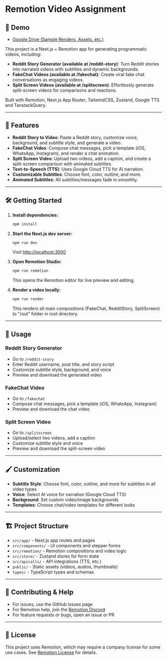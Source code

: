 
# Remotion Video Assignment


## 🎥 Demo

- [Google Drive (Sample Renders, Assets, etc.)](https://drive.google.com/drive/folders/1_KRsAhoG71xk6MCAbIT9Io8hUTl6Pa_j?usp=sharing)

This project is a Next.js + Remotion app for generating programmatic videos, including:
- **Reddit Story Generator (available at /reddit-story)**: Turn Reddit stories into narrated videos with subtitles and dynamic backgrounds.
- **FakeChat Videos (available at /fakechat)**: Create viral fake chat conversations as engaging videos.
- **Split Screen Videos (available at /splitscreen)**: Effortlessly generate split-screen videos for comparisons and reactions.

Built with Remotion, Next.js App Router, TailwindCSS, Zustand, Google TTS and TanstackQuery.

---

## 🚀 Features
- **Reddit Story to Video**: Paste a Reddit story, customize voice, background, and subtitle style, and generate a video.
- **FakeChat Video**: Compose chat messages, pick a template (iOS, WhatsApp, Instagram), and render a chat animation.
- **Split Screen Video**: Upload two videos, add a caption, and create a split-screen comparison with animated subtitles.
- **Text-to-Speech (TTS)**: Uses Google Cloud TTS for AI narration.
- **Customizable Subtitles**: Choose font, color, outline, and more.
- **Animated Subtitles**: All subtitles/messages fade in smoothly.

---

## 🛠️ Getting Started

1. **Install dependencies:**
   ```sh
   npm install
   ```

2. **Start the Next.js dev server:**
   ```sh
   npm run dev
   ```
   Visit [http://localhost:3000](http://localhost:3000)


3. **Open Remotion Studio:**
   ```sh
   npm run remotion
   ```
   This opens the Remotion editor for live preview and editing.

4. **Render a video locally:**
   ```sh
   npm run render
   ```
   This renders all main compositions (FakeChat, RedditStory, SplitScreen) to "/out" folder in root directory.

---

## 🧩 Usage

### Reddit Story Generator
- Go to `/reddit-story`
- Enter Reddit username, post title, and story script
- Customize subtitle style, background, and voice
- Preview and download the generated video

### FakeChat Video
- Go to `/fakechat`
- Compose chat messages, pick a template (iOS, WhatsApp, Instagram)
- Preview and download the chat video

### Split Screen Video
- Go to `/splitscreen`
- Upload/select two videos, add a caption
- Customize subtitle style and voice
- Preview and download the split-screen video

---

## 🖌️ Customization
- **Subtitle Style**: Choose font, color, outline, and more for subtitles in all video types
- **Voice**: Select AI voice for narration (Google Cloud TTS)
- **Background**: Set custom video/image backgrounds
- **Templates**: Choose chat/video templates for different looks

---

## 🏗️ Project Structure

- `src/app/` - Next.js app routes and pages
- `src/components/` - UI components and stepper forms
- `src/remotion/` - Remotion compositions and video logic
- `src/store/` - Zustand stores for form state
- `src/apicalls/` - API integrations (TTS, etc.)
- `public/` - Static assets (videos, audios, thumbnails)
- `types/` - TypeScript types and schemas

---


## 🤝 Contributing & Help
- For issues, use the GitHub Issues page
- For Remotion help, join the [Remotion Discord](https://remotion.dev/discord)
- For feature requests or bugs, open an issue or PR

---

## 📄 License
This project uses Remotion, which may require a company license for some use cases. See [Remotion License](https://github.com/remotion-dev/remotion/blob/main/LICENSE.md) for details.
